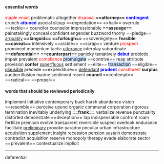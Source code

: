 #### essential words
<mark style="background: transparent; color: red">staple</mark> <mark style="background: transparent; color: red">enact</mark> problematic altogether <mark style="background: transparent; color: red">disposal</mark> **==attorney==** <b><mark style="background: transparent; color: blue">contingent</mark></b> crunch <b><mark style="background: transparent; color: blue">attuned</mark></b> asocial slipup ==depredation== ==hail== overrule ==tackle== councilor counselor impressionable **==assuage==** painstakingly conceal confidant engender buzzword thorny ==pledge== <u>arguably</u> **==languid==** **==furlough==** ==sovereignty== **feasible** **==caveat==** intensively ==arable== ==scrap== venture <mark style="background: transparent; color: red">prospect</mark> prominent momentum tactic <u>utterance</u> interplay subordinate **==deferential==** **==counterpart==** panicky tentatively <b><mark style="background: transparent; color: blue">debut</mark></b> probiotic impair prevalent <mark style="background: transparent; color: red">compliance</mark> <mark style="background: #ADCCFFA6;">promulgate</mark> ==contrive== reap attribute provision **confer** <u>superfluous</u> settlement ==elite== <mark style="background: #ADCCFFA6;">transaction</mark> ==eligible== <u>plausible</u> precede ==expenditure== <u>defendant</u> <b><mark style="background: transparent; color: blue">prudent</mark></b> <mark style="background: transparent; color: red">constituent</mark> **surplus** auction illusion marine sentiment resent **council** ==contempt== ==radical== ==propel==

#### words that should be reviewed periodically
implement initiative contemporary buck harsh abundance vision ==resemble== perceive upend organic communal corporation rigorous termination inevitably underlying **==frank==** verbalize revenue punctuality distorted demonstrate ==deception== tap indispensable confront roam fertilize premium evolve transparent reversible suspect overlook endurance facilitate <u>preliminary</u> provoke paradox peculiar urban infrastructure acquisition supplement insight recession pension sustain demonstrate contradict acquisition reserve monopoly therapy evade elaborate sector ==prevalent== contextualize implicit 


--- 
deferential 
